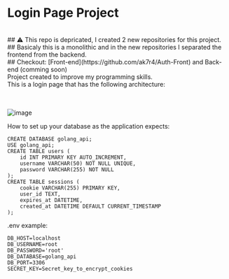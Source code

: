 # Login Page Project <br>
<br>
## ⚠️ This repo is depricated, I created 2 new repositories for this project.<br>
## Basicaly this is a monolithic and in the new repositories I separated the frontend from the backend. <br>
## Checkout: [Front-end](https://github.com/ak7r4/Auth-Front) and Back-end (comming soon)
<br>
Project created to improve my programming skills.<br>
This is a login page that has the following architecture:
<br><br><br>

![image](https://github.com/user-attachments/assets/68c52c9a-c838-41ab-b383-caec99a3dd6e)


How to set up your database as the application expects:
```
CREATE DATABASE golang_api;
USE golang_api;
CREATE TABLE users (
    id INT PRIMARY KEY AUTO_INCREMENT,
    username VARCHAR(50) NOT NULL UNIQUE,
    password VARCHAR(255) NOT NULL
);
CREATE TABLE sessions (
    cookie VARCHAR(255) PRIMARY KEY,
    user_id TEXT,
    expires_at DATETIME,
    created_at DATETIME DEFAULT CURRENT_TIMESTAMP
);
```
.env example:
```
DB_HOST=localhost
DB_USERNAME=root
DB_PASSWORD='root'
DB_DATABASE=golang_api
DB_PORT=3306
SECRET_KEY=Secret_key_to_encrypt_cookies
```
